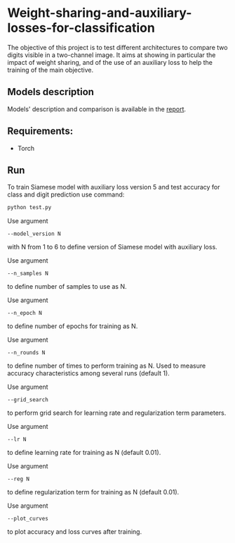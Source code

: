 # Weight-sharing-and-auxiliary-losses-for-classification
The objective of this project is to test different architectures to compare two digits visible in a two-channel image. It aims at showing in particular the impact of weight sharing, and of the use of an auxiliary loss to help the training of the main objective.

## Models description
Models' description and comparison is available in the [report](report.pdf).

## Requirements:
* Torch

## Run
To train Siamese model with auxiliary loss version 5 and test accuracy for class and digit prediction use command:
```bash
python test.py
```
Use argument
```
--model_version N
```
with N from 1 to 6 to define version of Siamese model with auxiliary loss.

Use argument
```
--n_samples N
```
to define number of samples to use as N.
    
Use argument
```
--n_epoch N
```
to define number of epochs for training as N.

Use argument
```
--n_rounds N
```
to define number of times to perform training as N. Used to measure accuracy characteristics among several runs (default 1).
    
Use argument
```
--grid_search
```
to perform grid search for learning rate and regularization term parameters.

Use argument
```
--lr N
```
to define learning rate for training as N (default 0.01).

Use argument
```
--reg N
```
to define regularization term for training as N (default 0.01).

Use argument
```
--plot_curves
```
to plot accuracy and loss curves after training.
